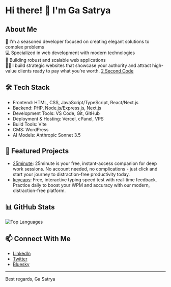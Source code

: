# Hi there! 👋 I'm Ga Satrya

## About Me

🚀 I'm a seasoned developer focused on creating elegant solutions to complex problems  
💻 Specialized in web development with modern technologies  
🎯 Building robust and scalable web applications  
👨‍💻 I build strategic websites that showcase your authority and attract high-value clients ready to pay what you're worth. [2 Second Code](https://www.2secondcode.com)

## 🛠️ Tech Stack

- Frontend: HTML, CSS, JavaScript/TypeScript, React/Next.js
- Backend: PHP, Node.js/Express.js, Next.js
- Development Tools: VS Code, Git, GitHub
- Deployment & Hosting: Vercel, cPanel, VPS
- Build Tools: Vite
- CMS: WordPress
- AI Models: Anthropic Sonnet 3.5

## 🌟 Featured Projects

- [25minute](https://www.25minute.com): 25minute is your free, instant-access companion for deep work sessions. No account needed, no complications - just click and start your journey to distraction-free productivity today.
- [keycaps](https://www.keycaps.app): Free, interactive typing speed test with real-time feedback. Practice daily to boost your WPM and accuracy with our modern, distraction-free platform.

## 📊 GitHub Stats

![Top Languages](https://github-readme-stats.vercel.app/api/top-langs/?username=gasatrya&layout=compact&theme=radical)

## 📫 Connect With Me

- [LinkedIn](https://linkedin.com/in/gasatrya)
- [Twitter](https://x.com/gasatrya)
- [Bluesky](https://bsky.app/profile/gasatrya.bsky.social)

---

Best regards,
Ga Satrya
